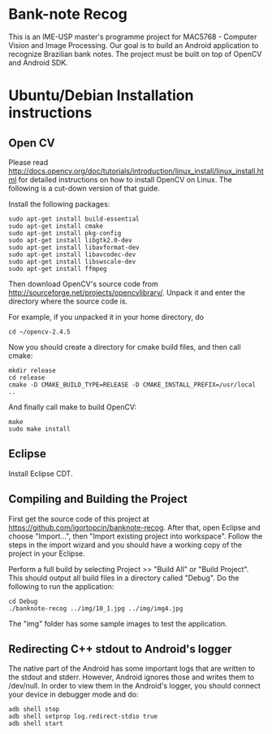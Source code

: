 Bank-note Recog
===============

This is an IME-USP master's programme project for MAC5768 - Computer Vision and Image Processing. Our goal is to build an Android application to recognize Brazilian bank notes. The project must be built on top of OpenCV and Android SDK.

Ubuntu/Debian Installation instructions
=======================================

Open CV
-------

Please read http://docs.opencv.org/doc/tutorials/introduction/linux_install/linux_install.html for detailed instructions on how to install OpenCV on Linux. The following is a cut-down version of that guide.

Install the following packages:

    sudo apt-get install build-essential
    sudo apt-get install cmake
    sudo apt-get install pkg-config
    sudo apt-get install libgtk2.0-dev
    sudo apt-get install libavformat-dev
    sudo apt-get install libavcodec-dev
    sudo apt-get install libswscale-dev
    sudo apt-get install ffmpeg

Then download OpenCV's source code from http://sourceforge.net/projects/opencvlibrary/. Unpack it and enter the directory where the source code is.

For example, if you unpacked it in your home directory, do

    cd ~/opencv-2.4.5

Now you should create a directory for cmake build files, and then call cmake:

    mkdir release
    cd release
    cmake -D CMAKE_BUILD_TYPE=RELEASE -D CMAKE_INSTALL_PREFIX=/usr/local ..

And finally call make to build OpenCV:

    make
    sudo make install

Eclipse
-------

Install Eclipse CDT.

Compiling and Building the Project
----------------------------------

First get the source code of this project at https://github.com/igortopcin/banknote-recog. After that, open Eclipse and choose "Import...", then "Import existing project into workspace". Follow the steps in the import wizard and you should have a working copy of the project in your Eclipse.

Perform a full build by selecting Project >> "Build All" or "Build Project". This should output all build files in a directory called "Debug". Do the following to run the application:

    cd Debug
    ./banknote-recog ../img/10_1.jpg ../img/img4.jpg
    
The "img" folder has some sample images to test the application.

Redirecting C++ stdout to Android's logger
------------------------------------------

The native part of the Android has some important logs that are written to the stdout and stderr.
However, Android ignores those and writes them to /dev/null. In order to view them in the 
Android's logger, you should connect your device in debugger mode and do:

	adb shell stop
	adb shell setprop log.redirect-stdio true
	adb shell start
